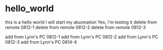 # hello_world
this is a hello world
I will start my atuomation
Yes, i'm testing it
delete from remote 0812-1
delete from remote 0812-2
delete from remote 0812-3


add from Lynn's PC 0812-1
add from Lynn's PC 0812-2
add from Lynn's PC 0812-3
add from Lynn's PC 0814-4
